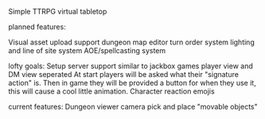 Simple TTRPG virtual tabletop

planned features:

Visual asset upload support
dungeon map editor
turn order system
lighting and line of site system
AOE/spellcasting system

lofty goals:
Setup server support similar to jackbox games
player view and DM view seperated
At start players will be asked what their "signature action" is. Then in game they will be provided a button for when they use it, this will cause a cool little animation.
Character reaction emojis

current features:
Dungeon viewer camera
pick and place "movable objects"
